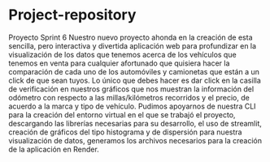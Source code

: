 # Project-repository
Proyecto Sprint 6
Nuestro nuevo proyecto ahonda en la creación de esta sencilla, pero interactiva y divertida aplicación web para
profundizar en la visualización de los datos que tenemos acerca de los vehículos que tenemos en venta para cualquier
afortunado que quisiera hacer la comparación de cada uno de los automóviles y camionetas que están a un click de
que sean tuyos. Lo único que debes hacer es dar click en la casilla de verificación en nuestros gráficos que nos muestran 
la información del odómetro con respecto a las millas/kilómetros recorridos y el precio, de acuerdo a la marca y tipo de vehículo.
Pudimos apoyarnos de nuestra CLI para la creación del entorno virtual en el que se trabajó el proyecto, descargando las librerías
necesarias para su desarrollo, el uso de streamlit, creación de gráficos del tipo histograma y de dispersión para nuestra
visualización de datos, generamos los archivos necesarios para la creación de la aplicación en Render.